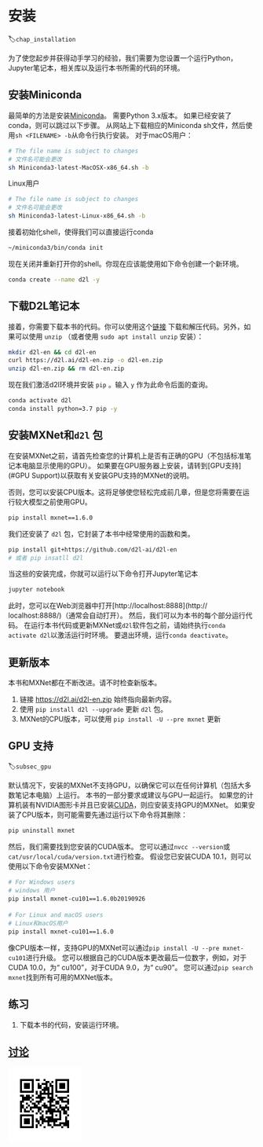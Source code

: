 # 安装

:label:`chap_installation`

为了使您起步并获得动手学习的经验，我们需要为您设置一个运行Python，Jupyter笔记本，相关库以及运行本书所需的代码的环境。

##  安装Miniconda

最简单的方法是安装[Miniconda](https://conda.io/en/latest/miniconda.html)。 需要Python 3.x版本。 如果已经安装了conda，则可以跳过以下步骤。 从网站上下载相应的Miniconda sh文件，然后使用`sh <FILENAME> -b`从命令行执行安装。 对于macOS用户：

```bash
# The file name is subject to changes
# 文件名可能会更改
sh Miniconda3-latest-MacOSX-x86_64.sh -b
```

Linux用户

```bash
# The file name is subject to changes
# 文件名可能会更改
sh Miniconda3-latest-Linux-x86_64.sh -b
```

接着初始化shell，使得我们可以直接运行conda

```bash
~/miniconda3/bin/conda init
```

现在关闭并重新打开你的shell。你现在应该能使用如下命令创建一个新环境。

```bash
conda create --name d2l -y
```

## 下载D2L笔记本

接着，你需要下载本书的代码。你可以使用这个[链接](https://d2l.ai/d2l-en-0.7.1.zip) 下载和解压代码。另外，如果可以使用 `unzip` （或者使用 `sudo apt install unzip` 安装）：

```bash
mkdir d2l-en && cd d2l-en
curl https://d2l.ai/d2l-en.zip -o d2l-en.zip
unzip d2l-en.zip && rm d2l-en.zip
```

现在我们激活d2l环境并安装 `pip` 。输入 `y` 作为此命令后面的查询。

```bash
conda activate d2l
conda install python=3.7 pip -y
```

## 安装MXNet和`d2l` 包

在安装MXNet之前，请首先检查您的计算机上是否有正确的GPU（不包括标准笔记本电脑显示使用的GPU）。 如果要在GPU服务器上安装，请转到[GPU支持](#GPU Support)以获取有关安装GPU支持的MXNet的说明。

否则，您可以安装CPU版本。这将足够使您轻松完成前几章，但是您将需要在运行较大模型之前使用GPU。

```bash
pip install mxnet==1.6.0
```

我们还安装了 `d2l` 包，它封装了本书中经常使用的函数和类。

```bash
pip install git+https://github.com/d2l-ai/d2l-en
# 或者 pip insatll d2l
```

当这些的安装完成，你就可以运行以下命令打开Jupyter笔记本

```bash
jupyter notebook
```

此时，您可以在Web浏览器中打开[http://localhost:8888](http:// localhost:8888/)（通常会自动打开）。 然后，我们可以为本书的每个部分运行代码。 在运行本书代码或更新MXNet或`d2l`软件包之前，请始终执行`conda activate d2l`以激活运行时环境。 要退出环境，运行`conda deactivate`。

## 更新版本

本书和MXNet都在不断改进。请不时检查新版本。

1. 链接  https://d2l.ai/d2l-en.zip  始终指向最新内容。
2. 使用 `pip install d2l --upgrade` 更新 `d2l` 包。
3. MXNet的CPU版本，可以使用 `pip install -U --pre mxnet` 更新

##  GPU 支持

:label:`subsec_gpu`

默认情况下，安装的MXNet不支持GPU，以确保它可以在任何计算机（包括大多数笔记本电脑）上运行。 本书的一部分要求或建议与GPU一起运行。 如果您的计算机装有NVIDIA图形卡并且已安装[CUDA](https://developer.nvidia.com/cuda-downloads)，则应安装支持GPU的MXNet。 如果安装了CPU版本，则可能需要先通过运行以下命令将其删除：


```bash
pip uninstall mxnet
```

然后，我们需要找到您安装的CUDA版本。 您可以通过`nvcc --version`或`cat/usr/local/cuda/version.txt`进行检查。 假设您已安装CUDA 10.1，则可以使用以下命令安装MXNet：

```bash
# For Windows users
# windows 用户
pip install mxnet-cu101==1.6.0b20190926

# For Linux and macOS users
# Linux和macOS用户
pip install mxnet-cu101==1.6.0
```

像CPU版本一样，支持GPU的MXNet可以通过`pip install -U --pre mxnet-cu101`进行升级。 您可以根据自己的CUDA版本更改最后一位数字，例如，对于CUDA 10.0，为“ cu100”，对于CUDA 9.0，为“ cu90”。 您可以通过`pip search mxnet`找到所有可用的MXNet版本。

## 练习

1. 下载本书的代码，安装运行环境。

## [讨论](https://discuss.mxnet.io/t/2315)

![](../img/qr_install.svg)